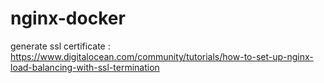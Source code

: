 # nginx-docker

generate ssl certificate : https://www.digitalocean.com/community/tutorials/how-to-set-up-nginx-load-balancing-with-ssl-termination
